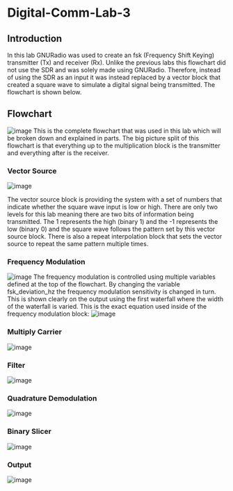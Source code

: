 # Digital-Comm-Lab-3
## Introduction
In this lab GNURadio was used to create an fsk (Frequency Shift Keying) transmitter (Tx) and receiver (Rx). Unlike the previous labs this flowchart did not use the SDR and was solely made using GNURadio. Therefore, instead of using the SDR as an input it was instead replaced by a vector block that created a square wave to simulate a digital signal being transmitted. The flowchart is shown below.

## Flowchart
![image](https://github.com/blee0730/Digital-Comm-Lab-3/assets/130094173/e3905628-1758-4d7a-a432-f3716d50ad1f)
This is the complete flowchart that was used in this lab which will be broken down and explained in parts. The big picture split of this flowchart is that everything up to the multiplication block is the transmitter and everything after is the receiver.

### Vector Source
![image](https://github.com/blee0730/Digital-Comm-Lab-3/assets/130094173/2b83ad2e-2c43-4ff7-8967-1aa2e46a2923)

The vector source block is providing the system with a set of numbers that indicate whether the square wave input is low or high. There are only two levels for this lab meaning there are two bits of information being transmitted. The 1 represents the high (binary 1) and the -1 represents the low (binary 0) and the square wave follows the pattern set by this vector source block. There is also a repeat interpolation block that sets the vector source to repeat the same pattern multiple times.

### Frequency Modulation
![image](https://github.com/blee0730/Digital-Comm-Lab-3/assets/130094173/613faaef-511d-4193-8df5-f137d12b3f86)
The frequency modulation is controlled using multiple variables defined at the top of the flowchart. By changing the variable fsk_deviation_hz the frequency modulation sensitivity is changed in turn. This is shown clearly on the output using the first waterfall where the width of the waterfall is varied. This is the exact equation used inside of the frequency modulation block:
![image](https://github.com/blee0730/Digital-Comm-Lab-3/assets/130094173/7abd3133-f15c-43e2-9ad0-370e0b221827)



### Multiply Carrier
![image](https://github.com/blee0730/Digital-Comm-Lab-3/assets/130094173/eb8420f0-2b68-473b-9aa9-816fc346831d)

### Filter
![image](https://github.com/blee0730/Digital-Comm-Lab-3/assets/130094173/f3cb1779-eac1-4a5b-8d7d-268c368a66ce)

### Quadrature Demodulation
![image](https://github.com/blee0730/Digital-Comm-Lab-3/assets/130094173/e6834d94-5d4a-4cb5-8ce8-18315aff40d1)

### Binary Slicer
![image](https://github.com/blee0730/Digital-Comm-Lab-3/assets/130094173/791b6f22-981b-47d7-9f52-ec08b6fa55c6)

### Output
![image](https://github.com/blee0730/Digital-Comm-Lab-3/assets/130094173/492e6eeb-a92e-4f64-89d2-d131a1fa6ad2)
